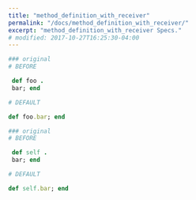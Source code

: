 ```yaml
---
title: "method_definition_with_receiver"
permalink: "/docs/method_definition_with_receiver/"
excerpt: "method_definition_with_receiver Specs."
# modified: 2017-10-27T16:25:30-04:00
---
```

```ruby
### original
# BEFORE

 def foo . 
 bar; end

```
```ruby
# DEFAULT

def foo.bar; end

```
```ruby
### original
# BEFORE

 def self . 
 bar; end

```
```ruby
# DEFAULT

def self.bar; end
```

